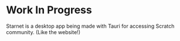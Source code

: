 # Work In Progress
Starnet is a desktop app being made with Tauri for accessing Scratch community.
(Like the website!)

